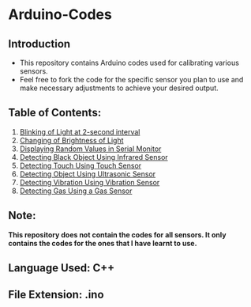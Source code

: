 # Arduino-Codes

## Introduction
- This repository contains Arduino codes used for calibrating various sensors.
- Feel free to fork the code for the specific sensor you plan to use and make necessary adjustments to achieve your desired output.

## Table of Contents:
1. [Blinking of Light at 2-second interval](https://github.com/Agnik7/Arduino-Codes/blob/main/Blink_light/Blink_light.ino)
2. [Changing of Brightness of Light](https://github.com/Agnik7/Arduino-Codes/blob/main/Brightness_alter/Brightness_alter.ino)
3. [Displaying Random Values in Serial Monitor](https://github.com/Agnik7/Arduino-Codes/blob/main/Serial_Monitor_Use/Serial_Monitor_Use.ino)
4. [Detecting Black Object Using Infrared Sensor](https://github.com/Agnik7/Arduino-Codes/blob/main/Black_object/Black_object.ino)
5. [Detecting Touch Using Touch Sensor](https://github.com/Agnik7/Arduino-Codes/blob/main/Touch_sensor/Touch_sensor.ino)
6. [Detecting Object Using Ultrasonic Sensor](https://github.com/Agnik7/Arduino-Codes/blob/main/Object_detect/Object_detect.ino)
7. [Detecting Vibration Using Vibration Sensor](https://github.com/Agnik7/Arduino-Codes/blob/main/Vibration_sensor/Vibration_sensor.ino)
8. [Detecting Gas Using a Gas Sensor](https://github.com/Agnik7/Arduino-Codes/blob/main/Gas_detect/Gas_detect.ino)


## Note: 
**This repository does not contain the codes for all sensors. It only contains the codes for the ones that I have learnt to use.**


## Language Used: C++

## File Extension: .ino

